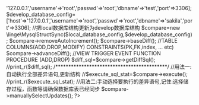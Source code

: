 <?php

include __DIR__.'/MysqlStructSync.php'; 

 
$local_database_config=['host'=>'127.0.0.1','username'=>'root','passwd'=>'root','dbname'=>'test','port'=>3306];

$develop_database_config=['host'=>'127.0.0.1','username'=>'root','passwd'=>'root','dbname'=>'sakila','port'=>3306];

//把local数据库结构更新为develop数据库结构
$compare=new \linge\MysqlStructSync($local_database_config,$develop_database_config);

$compare->removeAutoIncrement();

$compare->baseDiff(); //TABLE COLUMNS(ADD,DROP,MODIFY) CONSTRAINTS(PK,FK,index, ... etc)

$compare->advanceDiff(); //VIEW TRIGGER EVENT FUNCTION PROCEDURE (ADD,DROP)

$diff_sql=$compare->getDiffSql();
//print_r($diff_sql);

/*******************************************/
//用法一:自动执行全部差异语句,更新结构
//$execute_sql_stat=$compare->execute();
//print_r($execute_sql_stat);


//用法二:手动选择要执行的差异语句,记住:选择储存过程，函数等请确保数据库表已经同步
$compare->manuallySelectUpdates();
?>
